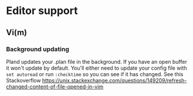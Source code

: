 # Editor support
## Vi(m)
### Background updating
Pland updates your .plan file in the background. If you have an open buffer it won't update by default. You'll either need to update your config file with `set autoread` or run `:checktime` so you can see if it has changed. See this Stackoverflow https://unix.stackexchange.com/questions/149209/refresh-changed-content-of-file-opened-in-vim
